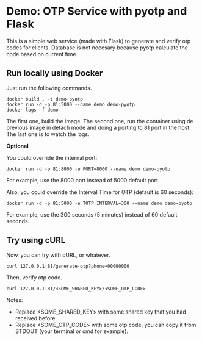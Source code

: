 # Demo: OTP Service with pyotp and Flask

This is a simple web service (made with Flask) to generate and verify otp codes for clients. Database is not necesary because pyotp calculate the code based on current time.

## Run locally using Docker

Just run the following commands.

```
docker build . -t demo-pyotp
docker run -d -p 81:5000 --name demo demo-pyotp
docker logs -f demo
```

The first one, build the image.
The second one, run the container using de previous image in detach mode and doing a porting to 81 port in the host.
The last one is to watch the logs.

**Optional**

You could override the internal port:

```
docker run -d -p 81:8000 -e PORT=8000 --name demo demo-pyotp
```

For example, use the 8000 port instead of 5000 default port.

Also, you could override the Interval Time for OTP (default is 60 seconds):

```
docker run -d -p 81:5000 -e TOTP_INTERVAL=300 --name demo demo-pyotp
```

For example, use the 300 seconds (5 minutes) instead of 60 default seconds.

## Try using cURL

Now, you can try with cURL, or whatever.

```
curl 127.0.0.1:81/generate-otp?phone=00000000
```

Then, verify otp code.

```
curl 127.0.0.1:81/<SOME_SHARED_KEY>/<SOME_OTP_CODE>
```

Notes:

- Replace <SOME_SHARED_KEY> with some shared key that you had received before.
- Replace <SOME_OTP_CODE> with some otp code, you can copy it from STDOUT (your terminal or cmd for example).
